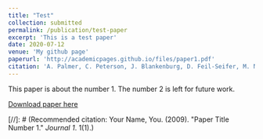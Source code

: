 ```yaml
---
title: "Test"
collection: submitted
permalink: /publication/test-paper
excerpt: 'This is a test paper'
date: 2020-07-12
venue: 'My github page'
paperurl: 'http://academicpages.github.io/files/paper1.pdf'
citation: 'A. Palmer, C. Peterson, J. Blankenburg, D. Feil-Seifer, M. Nicolescu, &quot;Simple Camera-to-2D-LiDAR CalibrationMethod for General Use.&quot; <i>in International Symposium on Visual Computing (ISVC)</i>, Jul. 2020.'
---
```

This paper is about the number 1. The number 2 is left for future work.

[Download paper here](http://academicpages.github.io/files/paper1.pdf)

[//]: # (Recommended citation: Your Name, You. (2009). "Paper Title Number 1." <i>Journal 1</i>. 1(1).)